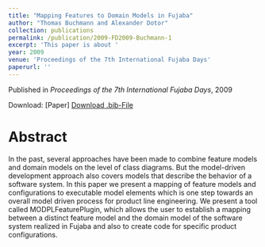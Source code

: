```yaml
---
title: "Mapping Features to Domain Models in Fujaba"
author: "Thomas Buchmann and Alexander Dotor"
collection: publications
permalink: /publication/2009-FD2009-Buchmann-1
excerpt: 'This paper is about '
year: 2009
venue: 'Proceedings of the 7th International Fujaba Days'
paperurl: ''
---
```


Published in *Proceedings of the 7th International Fujaba Days*, 2009

Download: [Paper]
[Download .bib-File](https://tbuchmann.github.io/files/FD2009-Buchmann-1.bib)

Abstract
=====

In the past, several approaches have been made to combine feature models and domain models on the level of class diagrams. But the model-driven development approach also covers models that describe the behavior of a software system. In this paper we present a mapping of feature models and configurations to executable model elements which is one step towards an overall model driven process for product line engineering. We present a tool called MODPLFeaturePlugin, which allows the user to establish a mapping between a distinct feature model and the domain model of the software system realized in Fujaba and also to create code for specific product configurations. 